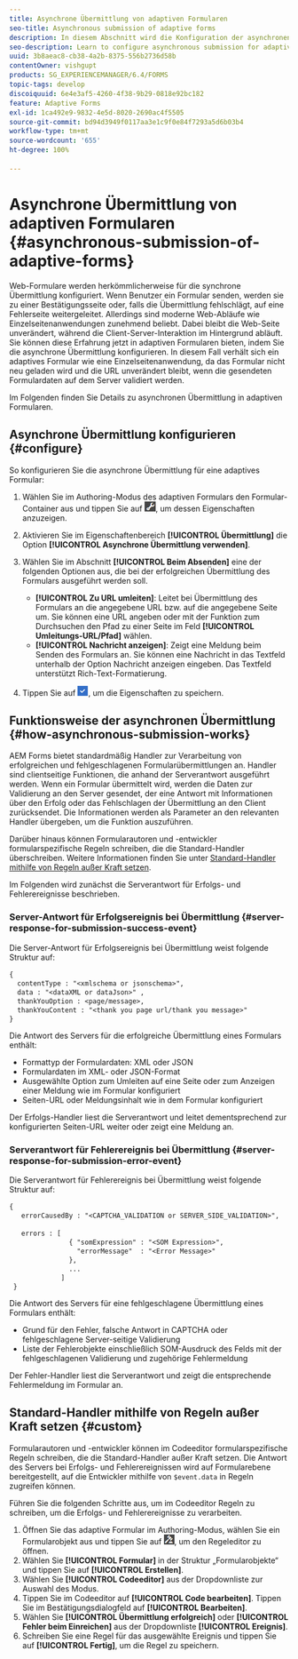 ```yaml
---
title: Asynchrone Übermittlung von adaptiven Formularen
seo-title: Asynchronous submission of adaptive forms
description: In diesem Abschnitt wird die Konfiguration der asynchronen Übermittlung adaptiver Formulare beschrieben.
seo-description: Learn to configure asynchronous submission for adaptive forms.
uuid: 3b8aeac8-cb38-4a2b-8375-556b2736d58b
contentOwner: vishgupt
products: SG_EXPERIENCEMANAGER/6.4/FORMS
topic-tags: develop
discoiquuid: 6e4e3af5-4260-4f38-9b29-0818e92bc182
feature: Adaptive Forms
exl-id: 1ca492e9-9832-4e5d-8020-2690ac4f5505
source-git-commit: bd94d3949f0117aa3e1c9f0e84f7293a5d6b03b4
workflow-type: tm+mt
source-wordcount: '655'
ht-degree: 100%

---
```


# Asynchrone Übermittlung von adaptiven Formularen {#asynchronous-submission-of-adaptive-forms}

Web-Formulare werden herkömmlicherweise für die synchrone Übermittlung konfiguriert. Wenn Benutzer ein Formular senden, werden sie zu einer Bestätigungsseite oder, falls die Übermittlung fehlschlägt, auf eine Fehlerseite weitergeleitet. Allerdings sind moderne Web-Abläufe wie Einzelseitenanwendungen zunehmend beliebt. Dabei bleibt die Web-Seite unverändert, während die Client-Server-Interaktion im Hintergrund abläuft. Sie können diese Erfahrung jetzt in adaptiven Formularen bieten, indem Sie die asynchrone Übermittlung konfigurieren. In diesem Fall verhält sich ein adaptives Formular wie eine Einzelseitenanwendung, da das Formular nicht neu geladen wird und die URL unverändert bleibt, wenn die gesendeten Formulardaten auf dem Server validiert werden.

Im Folgenden finden Sie Details zu asynchronen Übermittlung in adaptiven Formularen.

## Asynchrone Übermittlung konfigurieren {#configure}

So konfigurieren Sie die asynchrone Übermittlung für eine adaptives Formular:

1. Wählen Sie im Authoring-Modus des adaptiven Formulars den Formular-Container aus und tippen Sie auf ![cmppr1](assets/cmppr1.png), um dessen Eigenschaften anzuzeigen.
1. Aktivieren Sie im Eigenschaftenbereich **[!UICONTROL Übermittlung]** die Option **[!UICONTROL Asynchrone Übermittlung verwenden]**.
1. Wählen Sie im Abschnitt **[!UICONTROL Beim Absenden]** eine der folgenden Optionen aus, die bei der erfolgreichen Übermittlung des Formulars ausgeführt werden soll.

   * **[!UICONTROL Zu URL umleiten]**: Leitet bei Übermittlung des Formulars an die angegebene URL bzw. auf die angegebene Seite um. Sie können eine URL angeben oder mit der Funktion zum Durchsuchen den Pfad zu einer Seite im Feld **[!UICONTROL Umleitungs-URL/Pfad]** wählen.
   * **[!UICONTROL Nachricht anzeigen]**: Zeigt eine Meldung beim Senden des Formulars an. Sie können eine Nachricht in das Textfeld unterhalb der Option Nachricht anzeigen eingeben. Das Textfeld unterstützt Rich-Text-Formatierung.

1. Tippen Sie auf ![check-button1](assets/check-button1.png), um die Eigenschaften zu speichern.

## Funktionsweise der asynchronen Übermittlung {#how-asynchronous-submission-works}

AEM Forms bietet standardmäßig Handler zur Verarbeitung von erfolgreichen und fehlgeschlagenen Formularübermittlungen an. Handler sind clientseitige Funktionen, die anhand der Serverantwort ausgeführt werden. Wenn ein Formular übermittelt wird, werden die Daten zur Validierung an den Server gesendet, der eine Antwort mit Informationen über den Erfolg oder das Fehlschlagen der Übermittlung an den Client zurücksendet. Die Informationen werden als Parameter an den relevanten Handler übergeben, um die Funktion auszuführen.

Darüber hinaus können Formularautoren und -entwickler formularspezifische Regeln schreiben, die die Standard-Handler überschreiben. Weitere Informationen finden Sie unter [Standard-Handler mithilfe von Regeln außer Kraft setzen](#custom).

Im Folgenden wird zunächst die Serverantwort für Erfolgs- und Fehlerereignisse beschrieben.

### Server-Antwort für Erfolgsereignis bei Übermittlung {#server-response-for-submission-success-event}

Die Server-Antwort für Erfolgsereignis bei Übermittlung weist folgende Struktur auf:

```
{
  contentType : "<xmlschema or jsonschema>", 
  data : "<dataXML or dataJson>" , 
  thankYouOption : <page/message>, 
  thankYouContent : "<thank you page url/thank you message>"
}
```

Die Antwort des Servers für die erfolgreiche Übermittlung eines Formulars enthält:

* Formattyp der Formulardaten: XML oder JSON
* Formulardaten im XML- oder JSON-Format
* Ausgewählte Option zum Umleiten auf eine Seite oder zum Anzeigen einer Meldung wie im Formular konfiguriert
* Seiten-URL oder Meldungsinhalt wie in dem Formular konfiguriert

Der Erfolgs-Handler liest die Serverantwort und leitet dementsprechend zur konfigurierten Seiten-URL weiter oder zeigt eine Meldung an.

### Serverantwort für Fehlerereignis bei Übermittlung {#server-response-for-submission-error-event}

Die Serverantwort für Fehlerereignis bei Übermittlung weist folgende Struktur auf:

```
{
   errorCausedBy : "<CAPTCHA_VALIDATION or SERVER_SIDE_VALIDATION>",

   errors : [
               { "somExpression" : "<SOM Expression>",
                 "errorMessage"  : "<Error Message>"
               },
               ...
             ]
 }
```

Die Antwort des Servers für eine fehlgeschlagene Übermittlung eines Formulars enthält:

* Grund für den Fehler, falsche Antwort in CAPTCHA oder fehlgeschlagene Server-seitige Validierung
* Liste der Fehlerobjekte einschließlich SOM-Ausdruck des Felds mit der fehlgeschlagenen Validierung und zugehörige Fehlermeldung

Der Fehler-Handler liest die Serverantwort und zeigt die entsprechende Fehlermeldung im Formular an.

## Standard-Handler mithilfe von Regeln außer Kraft setzen {#custom}

Formularautoren und -entwickler können im Codeeditor formularspezifische Regeln schreiben, die die Standard-Handler außer Kraft setzen. Die Antwort des Servers bei Erfolgs- und Fehlerereignissen wird auf Formularebene bereitgestellt, auf die Entwickler mithilfe von `$event.data` in Regeln zugreifen können.

Führen Sie die folgenden Schritte aus, um im Codeeditor Regeln zu schreiben, um die Erfolgs- und Fehlerereignisse zu verarbeiten.

1. Öffnen Sie das adaptive Formular im Authoring-Modus, wählen Sie ein Formularobjekt aus und tippen Sie auf ![edit-rules1](assets/edit-rules1.png), um den Regeleditor zu öffnen.
1. Wählen Sie **[!UICONTROL Formular]** in der Struktur „Formularobjekte“ und tippen Sie auf **[!UICONTROL Erstellen]**.
1. Wählen Sie **[!UICONTROL Codeeditor]** aus der Dropdownliste zur Auswahl des Modus.
1. Tippen Sie im Codeeditor auf **[!UICONTROL Code bearbeiten]**. Tippen Sie im Bestätigungsdialogfeld auf **[!UICONTROL Bearbeiten]**.
1. Wählen Sie **[!UICONTROL Übermittlung erfolgreich]** oder **[!UICONTROL Fehler beim Einreichen]** aus der Dropdownliste **[!UICONTROL Ereignis]**.
1. Schreiben Sie eine Regel für das ausgewählte Ereignis und tippen Sie auf **[!UICONTROL Fertig]**, um die Regel zu speichern.
